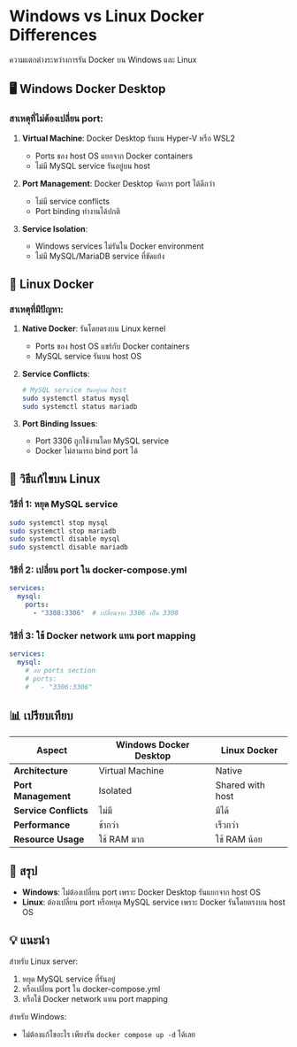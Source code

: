 # Windows vs Linux Docker Differences

ความแตกต่างระหว่างการรัน Docker บน Windows และ Linux

## 🖥️ Windows Docker Desktop

### สาเหตุที่ไม่ต้องเปลี่ยน port:

1. **Virtual Machine**: Docker Desktop รันบน Hyper-V หรือ WSL2
   - Ports ของ host OS แยกจาก Docker containers
   - ไม่มี MySQL service รันอยู่บน host

2. **Port Management**: Docker Desktop จัดการ port ได้ดีกว่า
   - ไม่มี service conflicts
   - Port binding ทำงานได้ปกติ

3. **Service Isolation**: 
   - Windows services ไม่รันใน Docker environment
   - ไม่มี MySQL/MariaDB service ที่ขัดแย้ง

## 🐧 Linux Docker

### สาเหตุที่มีปัญหา:

1. **Native Docker**: รันโดยตรงบน Linux kernel
   - Ports ของ host OS แชร์กับ Docker containers
   - MySQL service รันบน host OS

2. **Service Conflicts**:
   ```bash
   # MySQL service รันอยู่บน host
   sudo systemctl status mysql
   sudo systemctl status mariadb
   ```

3. **Port Binding Issues**:
   - Port 3306 ถูกใช้งานโดย MySQL service
   - Docker ไม่สามารถ bind port ได้

## 🔧 วิธีแก้ไขบน Linux

### วิธีที่ 1: หยุด MySQL service
```bash
sudo systemctl stop mysql
sudo systemctl stop mariadb
sudo systemctl disable mysql
sudo systemctl disable mariadb
```

### วิธีที่ 2: เปลี่ยน port ใน docker-compose.yml
```yaml
services:
  mysql:
    ports:
      - "3308:3306"  # เปลี่ยนจาก 3306 เป็น 3308
```

### วิธีที่ 3: ใช้ Docker network แทน port mapping
```yaml
services:
  mysql:
    # ลบ ports section
    # ports:
    #   - "3306:3306"
```

## 📊 เปรียบเทียบ

| Aspect | Windows Docker Desktop | Linux Docker |
|--------|----------------------|--------------|
| **Architecture** | Virtual Machine | Native |
| **Port Management** | Isolated | Shared with host |
| **Service Conflicts** | ไม่มี | มีได้ |
| **Performance** | ช้ากว่า | เร็วกว่า |
| **Resource Usage** | ใช้ RAM มาก | ใช้ RAM น้อย |

## 🎯 สรุป

- **Windows**: ไม่ต้องเปลี่ยน port เพราะ Docker Desktop รันแยกจาก host OS
- **Linux**: ต้องเปลี่ยน port หรือหยุด MySQL service เพราะ Docker รันโดยตรงบน host OS

## 💡 แนะนำ

สำหรับ Linux server:
1. หยุด MySQL service ที่รันอยู่
2. หรือเปลี่ยน port ใน docker-compose.yml
3. หรือใช้ Docker network แทน port mapping

สำหรับ Windows:
- ไม่ต้องแก้ไขอะไร เพียงรัน `docker compose up -d` ได้เลย
